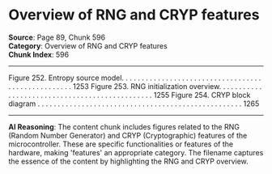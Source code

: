 # Overview of RNG and CRYP features

**Source**: Page 89, Chunk 596  
**Category**: Overview of RNG and CRYP features  
**Chunk Index**: 596

---

Figure 252. Entropy source model. . . . . . . . . . . . . . . . . . . . . . . . . . . . . . . . . . . . . . . . . . . . . . . . . . . 1253
Figure 253. RNG initialization overview. . . . . . . . . . . . . . . . . . . . . . . . . . . . . . . . . . . . . . . . . . . . . . . 1255
Figure 254. CRYP block diagram . . . . . . . . . . . . . . . . . . . . . . . . . . . . . . . . . . . . . . . . . . . . . . . . . . . 1265

---

**AI Reasoning**: The content chunk includes figures related to the RNG (Random Number Generator) and CRYP (Cryptographic) features of the microcontroller. These are specific functionalities or features of the hardware, making 'features' an appropriate category. The filename captures the essence of the content by highlighting the RNG and CRYP overview.
